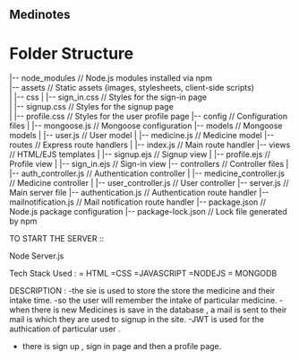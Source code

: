 ## Medinotes

# Folder Structure

|-- node_modules         // Node.js modules installed via npm   
|-- assets               // Static assets (images, stylesheets, client-side scripts)  
|    |-- css
|       |-- sign_in.css  // Styles for the sign-in page            
|       |-- signup.css   // Styles for the signup page   
|       |-- profile.css  // Styles for the user profile page
|-- config               // Configuration files
|   |-- mongoose.js      // Mongoose configuration
|-- models               // Mongoose models
|   |-- user.js          // User model
|   |-- medicine.js      // Medicine model
|-- routes               // Express route handlers
|   |-- index.js         // Main route handler
|-- views                // HTML/EJS templates
|   |-- signup.ejs       // Signup view
|   |-- profile.ejs      // Profile view
|   |-- sign_in.ejs      // Sign-in view
|-- controllers          // Controller files
|   |-- auth_controller.js     // Authentication controller
|   |-- medicine_controller.js // Medicine controller
|   |-- user_controller.js     // User controller
|-- server.js            // Main server file
|-- authentication.js    // Authentication route handler
|-- mailnotification.js  // Mail notification route handler
|-- package.json         // Node.js package configuration
|-- package-lock.json    // Lock file generated by npm


TO START THE SERVER ::

 Node Server.js

 Tech Stack Used :
 = HTML
 =CSS
 =JAVASCRIPT
=NODEJS
= MONGODB

DESCRIPTION :
-the sie is used to store the store the medicine and their intake time.
-so the user will remember the intake of particular medicine.
-when there is new Medicines is save in the database , a mail is sent to their mail is which they are used to signup in the site.
-JWT is used for the authication of particular user .
- there is sign up , sign in page and then a profile page.

  
